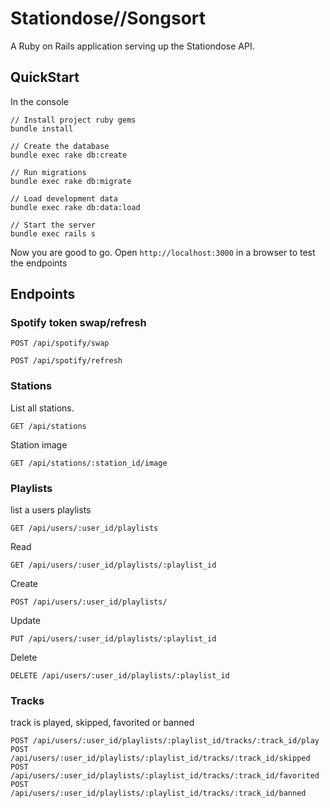 Stationdose//Songsort
===================

A Ruby on Rails application serving up the Stationdose API.

## QuickStart

In the console

```
// Install project ruby gems
bundle install

// Create the database
bundle exec rake db:create

// Run migrations
bundle exec rake db:migrate

// Load development data
bundle exec rake db:data:load

// Start the server
bundle exec rails s

```
Now you are good to go. Open `http://localhost:3000` in a browser to test the endpoints

## Endpoints


### Spotify token swap/refresh

```
POST /api/spotify/swap
```

```
POST /api/spotify/refresh
```

### Stations

List all stations.
```
GET /api/stations
```

Station image
```
GET /api/stations/:station_id/image
```

### Playlists

list a users playlists
```
GET /api/users/:user_id/playlists
```

Read
```
GET /api/users/:user_id/playlists/:playlist_id
```

Create
```
POST /api/users/:user_id/playlists/
```

Update
```
PUT /api/users/:user_id/playlists/:playlist_id
```

Delete
```
DELETE /api/users/:user_id/playlists/:playlist_id
```

### Tracks

track is played, skipped, favorited or banned
```
POST /api/users/:user_id/playlists/:playlist_id/tracks/:track_id/play
POST /api/users/:user_id/playlists/:playlist_id/tracks/:track_id/skipped
POST /api/users/:user_id/playlists/:playlist_id/tracks/:track_id/favorited
POST /api/users/:user_id/playlists/:playlist_id/tracks/:track_id/banned
```
